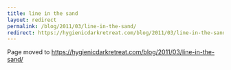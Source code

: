 ```yaml
---
title: line in the sand
layout: redirect
permalink: /blog/2011/03/line-in-the-sand/
redirect: https://hygienicdarkretreat.com/blog/2011/03/line-in-the-sand/
---
```


Page moved to <https://hygienicdarkretreat.com/blog/2011/03/line-in-the-sand/>

